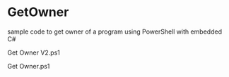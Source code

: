 # GetOwner
sample code to get owner of a program using PowerShell with embedded C#

Get Owner V2.ps1

Get Owner.ps1
